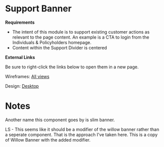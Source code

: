 # **Support Banner**

**Requirements**

* The intent of this module is to support existing customer actions as relevant to the page content. An example is a CTA to login from the Individuals & Policyholders homepage. 
* Content within the Support Divider is centered


**External Links**

Be sure to right-click the links below to open them in a new page.

Wireframes:
[All views](http://46dwqc.axshare.com/#g=1&p=support_divider)

Design: 
[Desktop](https://unum.invisionapp.com/d/main/#/console/10920806/242923200/preview)


# **Notes**

Another name this component goes by is slim banner.

LS - This seems like it should be a modifier of the willow banner rather than a seperate component.  That is the approach I've taken here.  This is a copy of Willow Banner with the added modifier.
